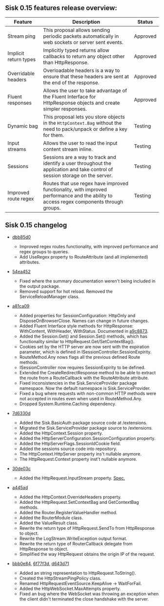 ## Sisk 0.15 features release overview:

| Feature | Description | Status |
| - | - | - |
| Stream ping | This proposal allows sending periodic packets automatically in web sockets or server sent events. | Approved |
| Implicit return types | Implicitly typed returns allow callbacks to return any object other than HttpResponse. | Approved |
| Overridable headers | Overloadable headers is a way to ensure that these headers are sent at the end of the response. | Approved |
| Fluent responses | Allows the user to take advantage of the Fluent Interface for HttpResponse objects and create simpler responses. | Approved |
| Dynamic bag | This proposal lets you store objects in the `HttpContext.Bag` without the need to pack/unpack or define a key for them. | Testing | 
| Input streams | Allows the user to read the input content stream inline. | Testing |
| Sessions | Sessions are a way to track and identify a user throughout the application and take control of session storage on the server. | Testing |
| Improved route regex | Routes that use regex have improved functionality, with improved performance and the ability to access regex components through groups. | Testing |

## Sisk 0.15 changelog

- [dbb85d0](https://github.com/sisk-http/core/commit/dbb85d0c3b2b537fecd544ded3a7978fdd868789)
    - Improved regex routes functionality, with improved performance and regex groups to queries.
    - Add UseRegex property to RouteAttribute (and all implemented) attributes.

- [54ea452](https://github.com/sisk-http/core/commit/54ea452bbf571a7ababd7d252f4e00b13a7e1d97)
    - Fixed where the summary documentation weren't being included in the output package.
    - Removed support for hot reload. Removed the ServiceReloadManager class.

- [a81ca09](https://github.com/sisk-http/core/commit/a81ca09866cdb44c98d0c34336d91f80de8fb2c0)
    - Added properties for SessionConfiguration: HttpOnly and DisposeOnBrowserClose. Names can change in future changes.
    - Added Fluent Interface style methods for HttpResponse: WithContent, WithHeader, WithStatus. Documented in [a9c8873](https://github.com/sisk-http/core/commit/a9c8873519b7c4dcf4a9ad9bcb878f897fee2611).
    - Added the Session.Get() and Session.Set() methods, which has functionality similar to HttpRequest.Get/SetContextBag().
    - Cookies set by the HTTP server are now sent with the expiration parameter, which is defined in ISessionController.SessionExpirity.
    - RouteMethod.Any nows flags all the previous defined Route methods.
    - ISessionController now requires SessionExpirity to be defined.
    - Extended the CreateRedirectResponse method to be able to extract the route from a RouteCallback with the RouteAttribute attribute.
    - Fixed inconsistencies in the Sisk.ServiceProvider package namespace. Now the default namespace is Sisk.ServiceProvider.
    - Fixed a bug where requests with non-common HTTP methods were not accepted in routes even when used in RouteMethod.Any.
    - Dropped System.Runtime.Caching dependency.

- [7d6330d](https://github.com/sisk-http/core/commit/7d6330dba06489563a8d40044bbb1f031039581e)
    - Added the Sisk.BasicAuth package source code at /extensions.
    - Migrated the Sisk.ServiceProvider package source to /extensions.
    - Added the HttpContext.Session property.
    - Added the HttpServerConfiguration.SessionConfiguration property.
    - Added the HttpServerFlags.SessionIdCookie field.
    - Added the sessions source code into repository.
    - The HttpContext.HttpServer property ins't nullable anymore.
    - The HttpRequest.Context property inst't nullable anymore.

- [30de03c](https://github.com/sisk-http/core/commit/30de03cdb9df577039d267d14e94016f71cac656)
    - Added the HttpRequest.InputStream property. [Spec.](https://github.com/sisk-http/core/blob/main/feature-preview/0.15/input-stream.md)

- [a445ad](https://github.com/sisk-http/core/commit/a445ad3651f910b3fbc6b8cb98ee08290d2410e4)
    - Added the HttpContext.OverrideHeaders property.
    - Added the HttpRequest.SetContextBag and GetContextBag methods.
    - Added the Router.RegisterValueHandler method.
    - Added the RouterModule class.
    - Added the ValueResult class.
    - Rewrite the return type of HttpRequest.SendTo from HttpResponse to object.
    - Rewrite the LogStream.WriteException output format.
    - Rewrite the return type of RouterCallback delegate from HttpResponse to object.
    - Simplified the way HttpRequest obtains the origin IP of the request.

- [bbb0e84](https://github.com/sisk-http/core/commit/bbb0e84046eeb8684393230dfc4a4baacb062fba), [6f77f3d](https://github.com/sisk-http/core/commit/6f77f3db71fcdbe435d61db6fe7914f7ecb2ec06), [d643d71](https://github.com/sisk-http/core/commit/d643d718f256e6d1a3df276ac28dced09a5ec627)
    - Added an string representation to HttpRequest.ToString().
    - Created the HttpStreamPingPolicy class.
    - Renamed HttpRequestEventSource.KeepAlive -> WaitForFail.
    - Added the HttpWebSocket.MaxAttempts property.
    - Fixed an bug where the WebSocket was throwing an exception when the client didn't terminated the close handshake with the server.